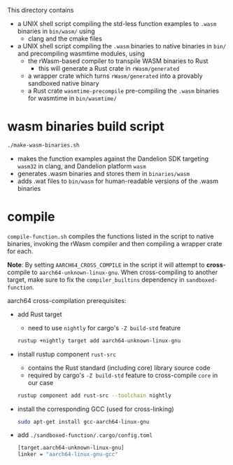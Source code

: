 This directory contains

- a UNIX shell script compiling the std-less function examples to `.wasm` binaries in `bin/wasm/` using
    - clang and the cmake files
- a UNIX shell script compiling the `.wasm` binaries to native binaries in `bin/` and precompiling wasmtime modules, using
    - the rWasm-based compiler to transpile WASM binaries to Rust
        - this will generate a Rust crate in `rWasm/generated`
    - a wrapper crate which turns `rWasm/generated` into a provably sandboxed native binary
    - a Rust crate `wasmtime-precompile` pre-compiling the `.wasm` binaries for wasmtime in `bin/wasmtime/`

# wasm binaries build script

```bash
./make-wasm-binaries.sh
```

- makes the function examples against the Dandelion SDK targeting `wasm32` in clang, and Dandelion platform `wasm`
- generates .wasm binaries and stores them in `binaries/wasm`
- adds .wat files to `bin/wasm` for human-readable versions of the .wasm binaries

# compile

`compile-function.sh` compiles the functions listed in the script to native binaries, invoking the rWasm compiler and then compiling a wrapper crate for each.

**Note**: By setting `AARCH64_CROSS_COMPILE` in the script it will attempt to **cross**-compile to `aarch64-unknown-linux-gnu`. When cross-compiling to another target, make sure to fix the `compiler_builtins` dependency in `sandboxed-function`.

aarch64 cross-compilation prerequisites:

- add Rust target
    - need to use `nightly` for cargo's `-Z build-std` feature
    
    ```bash
    rustup +nightly target add aarch64-unknown-linux-gnu
    ```
- install rustup component `rust-src`
    - contains the Rust standard (including core) library source code
    - required by cargo's `-Z build-std` feature to cross-compile `core` in our case
    
    ```bash
    rustup component add rust-src --toolchain nightly
    ```
- install the corresponding GCC (used for cross-linking)
    
    ```bash
    sudo apt-get install gcc-aarch64-linux-gnu
    ```
- add `./sandboxed-function/.cargo/config.toml`
    
    ```bash
    [target.aarch64-unknown-linux-gnu]
    linker = "aarch64-linux-gnu-gcc"
    ```